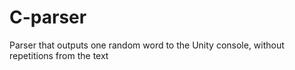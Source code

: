 # C-parser

Parser that outputs one random word to the Unity console, without repetitions from the text
